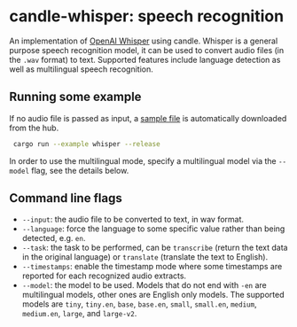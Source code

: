 # candle-whisper: speech recognition

An implementation of [OpenAI Whisper](https://github.com/openai/whisper) using
candle. Whisper is a general purpose speech recognition model, it can be used to
convert audio files (in the `.wav` format) to text. Supported features include
language detection as well as multilingual speech recognition.

## Running some example

If no audio file is passed as input, a [sample
file](https://huggingface.co/datasets/Narsil/candle-examples/resolve/main/samples_jfk.wav) is automatically downloaded
from the hub.

```bash
 cargo run --example whisper --release
 ```

 In order to use the multilingual mode, specify a multilingual model via the
 `--model` flag, see the details below.

## Command line flags

- `--input`: the audio file to be converted to text, in wav format.
- `--language`: force the language to some specific value rather than being
  detected, e.g. `en`.
- `--task`: the task to be performed, can be `transcribe` (return the text data
  in the original language) or `translate` (translate the text to English). 
- `--timestamps`: enable the timestamp mode where some timestamps are reported
  for each recognized audio extracts.
- `--model`: the model to be used. Models that do not end with `-en` are
  multilingual models, other ones are English only models. The supported models
  are `tiny`, `tiny.en`, `base`, `base.en`, `small`, `small.en`, `medium`,
  `medium.en`, `large`, and `large-v2`.
